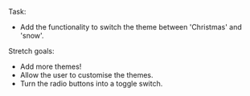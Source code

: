 Task:
- Add the functionality to switch the theme between 'Christmas' and 'snow'.

Stretch goals:
- Add more themes!
- Allow the user to customise the themes.
- Turn the radio buttons into a toggle switch.
